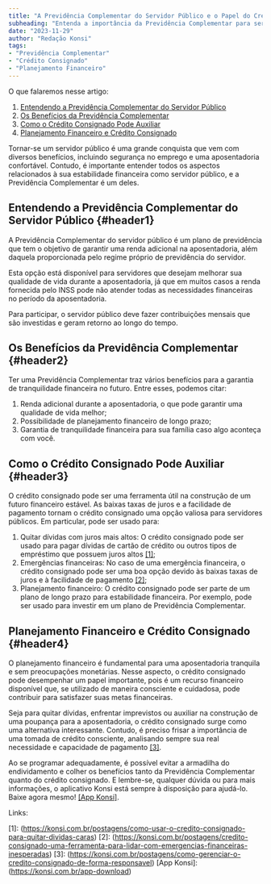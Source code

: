 ```yaml
---
title: "A Previdência Complementar do Servidor Público e o Papel do Crédito Consignado"
subheading: "Entenda a importância da Previdência Complementar para servidores públicos e como o crédito consignado pode auxiliar no planejamento financeiro."
date: "2023-11-29"
author: "Redação Konsi"
tags:
- "Previdência Complementar"
- "Crédito Consignado"
- "Planejamento Financeiro"
---
```


O que falaremos nesse artigo:

1. [Entendendo a Previdência Complementar do Servidor Público](#header1)
2. [Os Benefícios da Previdência Complementar](#header2)
3. [Como o Crédito Consignado Pode Auxiliar](#header3)
4. [Planejamento Financeiro e Crédito Consignado](#header4)

Tornar-se um servidor público é uma grande conquista que vem com diversos benefícios, incluindo segurança no emprego e uma aposentadoria confortável. Contudo, é importante entender todos os aspectos relacionados à sua estabilidade financeira como servidor público, e a Previdência Complementar é um deles.

## Entendendo a Previdência Complementar do Servidor Público {#header1}

A Previdência Complementar do servidor público é um plano de previdência que tem o objetivo de garantir uma renda adicional na aposentadoria, além daquela proporcionada pelo regime próprio de previdência do servidor.

Esta opção está disponível para servidores que desejam melhorar sua qualidade de vida durante a aposentadoria, já que em muitos casos a renda fornecida pelo INSS pode não atender todas as necessidades financeiras no período da aposentadoria.

Para participar, o servidor público deve fazer contribuições mensais que são investidas e geram retorno ao longo do tempo.

## Os Benefícios da Previdência Complementar {#header2}

Ter uma Previdência Complementar traz vários benefícios para a garantia de tranquilidade financeira no futuro. Entre esses, podemos citar:

1. Renda adicional durante a aposentadoria, o que pode garantir uma qualidade de vida melhor;
2. Possibilidade de planejamento financeiro de longo prazo;
3. Garantia de tranquilidade financeira para sua família caso algo aconteça com você.

## Como o Crédito Consignado Pode Auxiliar {#header3}

O crédito consignado pode ser uma ferramenta útil na construção de um futuro financeiro estável. As baixas taxas de juros e a facilidade de pagamento tornam o crédito consignado uma opção valiosa para servidores públicos. Em particular, pode ser usado para:

1. Quitar dívidas com juros mais altos: O crédito consignado pode ser usado para pagar dívidas de cartão de crédito ou outros tipos de empréstimo que possuem juros altos [\[1\]](https://konsi.com.br/postagens/como-usar-o-credito-consignado-para-quitar-dividas-caras);
2. Emergências financeiras: No caso de uma emergência financeira, o crédito consignado pode ser uma boa opção devido às baixas taxas de juros e à facilidade de pagamento [\[2\]](https://konsi.com.br/postagens/credito-consignado-uma-ferramenta-para-lidar-com-emergencias-financeiras-inesperadas);
3. Planejamento financeiro: O crédito consignado pode ser parte de um plano de longo prazo para estabilidade financeira. Por exemplo, pode ser usado para investir em um plano de Previdência Complementar.

## Planejamento Financeiro e Crédito Consignado {#header4}

O planejamento financeiro é fundamental para uma aposentadoria tranquila e sem preocupações monetárias. Nesse aspecto, o crédito consignado pode desempenhar um papel importante, pois é um recurso financeiro disponível que, se utilizado de maneira consciente e cuidadosa, pode contribuir para satisfazer suas metas financeiras. 

Seja para quitar dívidas, enfrentar imprevistos ou auxiliar na construção de uma poupança para a aposentadoria, o crédito consignado surge como uma alternativa interessante. Contudo, é preciso frisar a importância de uma tomada de crédito consciente, analisando sempre sua real necessidade e capacidade de pagamento [\[3\]](https://konsi.com.br/postagens/como-gerenciar-o-credito-consignado-de-forma-responsavel).

Ao se programar adequadamente, é possível evitar a armadilha do endividamento e colher os benefícios tanto da Previdência Complementar quanto do crédito consignado. E lembre-se, qualquer dúvida ou para mais informações, o aplicativo Konsi está sempre à disposição para ajudá-lo. Baixe agora mesmo! [\[App Konsi\]](https://konsi.com.br/app-download).

Links:

\[1\]: (https://konsi.com.br/postagens/como-usar-o-credito-consignado-para-quitar-dividas-caras)
\[2\]: (https://konsi.com.br/postagens/credito-consignado-uma-ferramenta-para-lidar-com-emergencias-financeiras-inesperadas)
\[3\]: (https://konsi.com.br/postagens/como-gerenciar-o-credito-consignado-de-forma-responsavel)
\[App Konsi\]: (https://konsi.com.br/app-download)